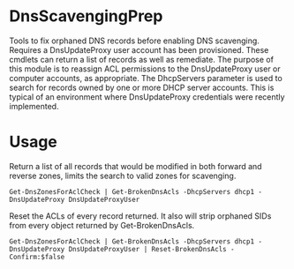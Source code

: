 # DnsScavengingPrep
Tools to fix orphaned DNS records before enabling DNS scavenging. Requires a DnsUpdateProxy user account has been provisioned. These cmdlets can return a list of records as well as remediate. The purpose of this module is to reassign ACL permissions to the DnsUpdateProxy user or computer accounts, as appropriate. The DhcpServers parameter is used to search for records owned by one or more DHCP server accounts. This is typical of an environment where DnsUpdateProxy credentials were recently implemented.

# Usage
Return a list of all records that would be modified in both forward and reverse zones, limits the search to valid zones for scavenging.

```
Get-DnsZonesForAclCheck | Get-BrokenDnsAcls -DhcpServers dhcp1 -DnsUpdateProxy DnsUpdateProxyUser
```

Reset the ACLs of every record returned. It also will strip orphaned SIDs from every object returned by Get-BrokenDnsAcls.

```
Get-DnsZonesForAclCheck | Get-BrokenDnsAcls -DhcpServers dhcp1 -DnsUpdateProxy DnsUpdateProxyUser | Reset-BrokenDnsAcls -Confirm:$false
```
